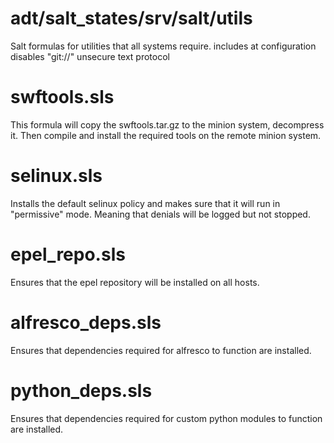 adt/salt_states/srv/salt/utils
==========

Salt formulas for utilities that all systems require. 
includes at configuration
disables "git://" unsecure text protocol

swftools.sls
===

This formula will copy the swftools.tar.gz to the minion system, decompress it. Then compile and install the required tools on the remote minion system. 


selinux.sls
===

Installs the default selinux policy and makes sure that it will run in "permissive" mode. Meaning that denials will be logged but not stopped. 

epel_repo.sls
===

Ensures that the epel repository will be installed on all hosts. 

alfresco_deps.sls
===

Ensures that dependencies required for alfresco to function are installed. 

python_deps.sls
===

Ensures that dependencies required for custom python modules to function are installed. 